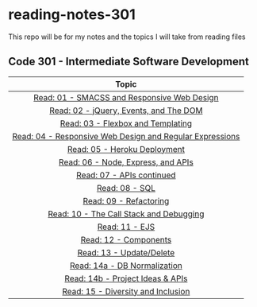 # reading-notes-301

This repo will be for my notes and the topics I will take from reading files

## Code 301 - Intermediate Software Development
| Topic|
| :-----:|
|[Read: 01 - SMACSS and Responsive Web Design](class-01.md)|
|[Read: 02 - jQuery, Events, and The DOM](class-02.md)|
|[Read: 03 - Flexbox and Templating](class-03.md)|
|[Read: 04 - Responsive Web Design and Regular Expressions](class-04.md)|
|[Read: 05 - Heroku Deployment](class-05.md)|
|[Read: 06 - Node, Express, and APIs](class-06.md)|
|[Read: 07 - APIs continued](class-07.md)|
|[Read: 08 - SQL](class-08.md)|
|[Read: 09 - Refactoring](class-09.md)|
|[Read: 10 - The Call Stack and Debugging](class-10.md)|
|[Read: 11 - EJS](class-11.md)|
|[Read: 12 - Components](class-12.md)|
|[Read: 13 - Update/Delete](class-13.md)|
|[Read: 14a - DB Normalization](class-14a.md)|
|[Read: 14b - Project Ideas & APIs](class-14b.md)|  
|[Read: 15 - Diversity and Inclusion](class-15.md)|